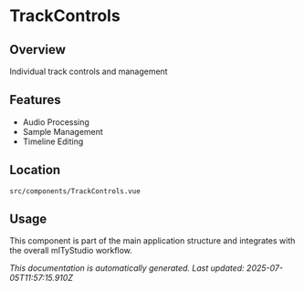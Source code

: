 # TrackControls

## Overview

Individual track controls and management

## Features

- Audio Processing
- Sample Management
- Timeline Editing

## Location

`src/components/TrackControls.vue`

## Usage

This component is part of the main application structure and integrates with the overall mITyStudio workflow.

*This documentation is automatically generated. Last updated: 2025-07-05T11:57:15.910Z*
